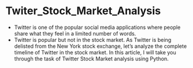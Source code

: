 # Twiter_Stock_Market_Analysis

* Twitter is one of the popular social media applications where people share what they feel in a limited number of words.
*  Twitter is popular but not in the stock market. As Twitter is being delisted from the New York stock exchange, let’s analyze the complete timeline of Twitter in the stock market. In this article, I will take you through the task of Twitter Stock Market analysis using Python.
